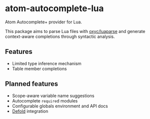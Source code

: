 # atom-autocomplete-lua

Atom Autocomplete+ provider for Lua.

This package aims to parse Lua files with [oxyc/luaparse](https://github.com/oxyc/luaparse) and generate context-aware completions through syntactic analysis.

## Features

* Limited type inference mechanism
* Table member completions

## Planned features

* Scope-aware variable name suggestions
* Autocomplete `require`d modules
* Configurable globals environment and API docs
* [Defold](http://defold.com) integration